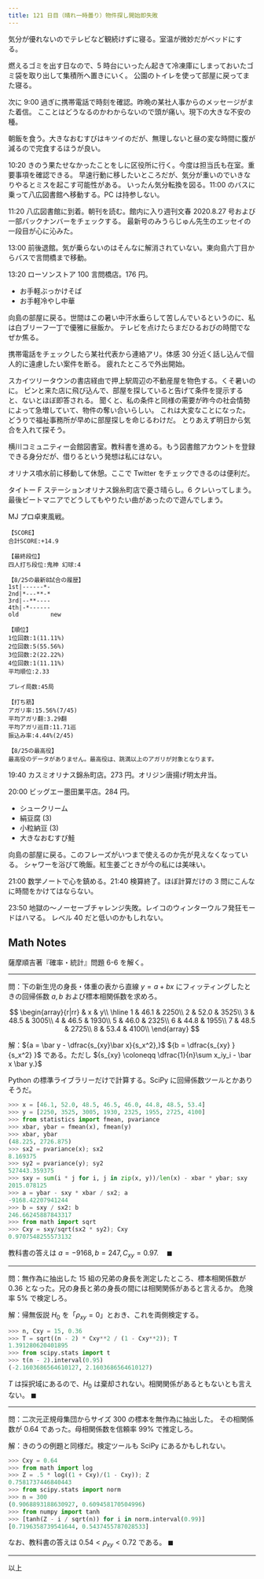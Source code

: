 ```yaml
---
title: 121 日目（晴れ一時曇り）物件探し開始即失敗
---
```


気分が優れないのでテレビなど観続けずに寝る。室温が微妙だがベッドにする。

燃えるゴミを出す日なので、5 時台にいったん起きて冷凍庫にしまっておいたゴミ袋を取り出して集積所へ置きにいく。
公園のトイレを使って部屋に戻ってまた寝る。

次に 9:00 過ぎに携帯電話で時刻を確認。昨晩の某社人事からのメッセージがまた着信。
こことはどうなるのかわからないので頭が痛い。現下の大きな不安の種。

朝飯を食う。大きなおむすびはキツイのだが、無理しないと昼の変な時間に腹が減るので完食するほうが良い。

10:20 きのう果たせなかったことをしに区役所に行く。今度は担当氏も在室。重要事項を確認できる。
早速行動に移したいところだが、気分が重いのでいきなりやるとミスを起こす可能性がある。
いったん気分転換を図る。11:00 のバスに乗って八広図書館へ移動する。PC は持参しない。

11:20 八広図書館に到着。朝刊を読む。館内に入り週刊文春 2020.8.27 号および一部バックナンバーをチェックする。
最新号のみうらじゅん先生のエッセイの一段目が心に沁みた。

13:00 前後退館。気が乗らないのはそんなに解消されていない。東向島六丁目からバスで言問橋まで移動。

13:20 ローソンストア 100 言問橋店。176 円。

* お手軽ぶっかけそば
* お手軽冷やし中華

向島の部屋に戻る。世間はこの暑い中汗水垂らして苦しんでいるというのに、私は白ブリーフ一丁で優雅に昼飯か。
テレビを点けたらまだひるおびの時間でなぜか焦る。

携帯電話をチェックしたら某社代表から連絡アリ。体感 30 分近く話し込んで個人的に遠慮したい案件を断る。
疲れたところで外出開始。

スカイツリータウンの書店経由で押上駅周辺の不動産屋を物色する。くそ暑いのに。
ピンと来た店に飛び込んで、部屋を探していると告げて条件を提示すると、ないとほぼ即答される。
聞くと、私の条件と同様の需要が昨今の社会情勢によって急増していて、物件の奪い合いらしい。
これは大変なことになった。どうりで福祉事務所が早めに部屋探しを命じるわけだ。
とりあえず明日から気合を入れて探そう。

横川コミュニティー会館図書室。教科書を進める。もう図書館アカウントを登録できる身分だが、借りるという発想は私にはない。

オリナス噴水前に移動して休憩。ここで Twitter をチェックできるのは便利だ。

タイトー F ステーションオリナス錦糸町店で憂さ晴らし。6 クレいってしまう。
最後ビートマニアでどうしてもやりたい曲があったので遊んでしまう。

MJ プロ卓東風戦。

```text
【SCORE】
合計SCORE:+14.9

【最終段位】
四人打ち段位:鬼神 幻球:4

【8/25の最新8試合の履歴】
1st|------*-
2nd|*---**-*
3rd|--**----
4th|-*------
old         new

【順位】
1位回数:1(11.11%)
2位回数:5(55.56%)
3位回数:2(22.22%)
4位回数:1(11.11%)
平均順位:2.33

プレイ局数:45局

【打ち筋】
アガリ率:15.56%(7/45)
平均アガリ翻:3.29翻
平均アガリ巡目:11.71巡
振込み率:4.44%(2/45)

【8/25の最高役】
最高役のデータがありません。最高役は、跳満以上のアガリが対象となります。
```

19:40 カスミオリナス錦糸町店。273 円。オリジン唐揚げ明太弁当。

20:00 ビッグエー墨田業平店。284 円。

* シュークリーム
* 絹豆腐 (3)
* 小粒納豆 (3)
* 大きなおむすび鮭

向島の部屋に戻る。このフレーズがいつまで使えるのか先が見えなくなっている。
シャワーを浴びて晩飯。紅生姜ごときが今の私には美味い。

21:00 数学ノートで心を鎮める。21:40 検算終了。ほぼ計算だけの 3 問にこんなに時間をかけてはならない。

23:50 地獄の～ノーセーブチャレンジ失敗。レイコのウィンターウルフ発狂モードはハマる。
レベル 40 だと低いのかもしれない。

## Math Notes

薩摩順吉著『確率・統計』問題 6-6 を解く。

----

問：下の新生児の身長・体重の表から直線 $y = a + bx$ にフィッティングしたときの回帰係数
$a, b$ および標本相関係数を求めろ。

$$
\begin{array}{r|rr}
  & x & y\\
\hline
1 & 46.1 & 2250\\
2 & 52.0 & 3525\\
3 & 48.5 & 3005\\
4 & 46.5 & 1930\\
5 & 46.0 & 2325\\
6 & 44.8 & 1955\\
7 & 48.5 & 2725\\
8 & 53.4 & 4100\\
\end{array}
$$

解：${a = \bar y - \dfrac{s_{xy}\bar x}{s_x^2},}$
${b = \dfrac{s_{xy} }{s_x^2} }$ である。ただし
${s_{xy} \coloneqq \dfrac{1}{n}\sum x_iy_i - \bar x \bar y.}$

Python の標準ライブラリーだけで計算する。SciPy に回帰係数ツールとかありそうだ。

```python
>>> x = [46.1, 52.0, 48.5, 46.5, 46.0, 44.8, 48.5, 53.4]
>>> y = [2250, 3525, 3005, 1930, 2325, 1955, 2725, 4100]
>>> from statistics import fmean, pvariance
>>> xbar, ybar = fmean(x), fmean(y)
>>> xbar, ybar
(48.225, 2726.875)
>>> sx2 = pvariance(x); sx2
8.169375
>>> sy2 = pvariance(y); sy2
527443.359375
>>> sxy = sum(i * j for i, j in zip(x, y))/len(x) - xbar * ybar; sxy
2015.078125
>>> a = ybar - sxy * xbar / sx2; a
-9168.42207941244
>>> b = sxy / sx2: b
246.66245887843317
>>> from math import sqrt
>>> Cxy = sxy/sqrt(sx2 * sy2); Cxy
0.9707548255573132
```

教科書の答えは ${a = -9168, b = 247, C_{xy} = 0.97.}\quad\blacksquare$

----

問：無作為に抽出した $15$ 組の兄弟の身長を測定したところ、標本相関係数が
$0.36$ となった。兄の身長と弟の身長の間には相関関係があると言えるか。
危険率 $5\%$ で検定しろ。

解：帰無仮説 $H_0$ を「${\rho_{xy} = 0}$」とおき、これを両側検定する。

```python
>>> n, Cxy = 15, 0.36
>>> T = sqrt((n - 2) * Cxy**2 / (1 - Cxy**2)); T
1.391280620401895
>>> from scipy.stats import t
>>> t(n - 2).interval(0.95)
(-2.1603686564610127, 2.1603686564610127)
```

$T$ は採択域にあるので、$H_0$ は棄却されない。相関関係があるともないとも言えない。
$\blacksquare$

----

問：二次元正規母集団からサイズ $300$ の標本を無作為に抽出した。
その相関係数が $0.64$ であった。母相関係数を信頼率 $99\%$ で推定しろ。

解：きのうの例題と同様だ。検定ツールも SciPy にあるかもしれない。

```python
>>> Cxy = 0.64
>>> from math import log
>>> Z = .5 * log((1 + Cxy)/(1 - Cxy)); Z
0.7581737446840443
>>> from scipy.stats import norm
>>> n = 300
(0.9068893188630927, 0.609458170504996)
>>> from numpy import tanh
>>> [tanh(Z - i / sqrt(n)) for i in norm.interval(0.99)]
[0.7196358739541644, 0.5437455787028533]
```

なお、教科書の答えは ${0.54 \lt \rho_{xy} \lt 0.72}$ である。
$\blacksquare$

----

以上
